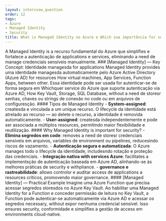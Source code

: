 ```yaml
---
layout: interview_question
order: 12
tags:
- Azure
- Managed Identity
- Security
title: What is Managed Identity no Azure e Which sua importância for security?
---
```


A Managed Identity is a recurso fundamental do Azure que simplifies e fortalece a autenticação de applications e services, eliminando a need de manage credenciais sensíveis manualmente. ### [Managed Identity] — Key Concept: Identidade managesda for applications Managed Identity provides uma identidade managesda automaticamente pelo Azure Active Directory (Azure AD) for resources How virtual machines, App Services, Function Apps, between other. Essa identidade pode ser usada for autenticar-se de forma segura em Whichquer service do Azure que suporte autenticação via Azure AD, How Key Vault, Storage, SQL Database, without a need de storesr senhas, chaves ou strings de conexão no code ou em arquivos de configuresção. #### Tipos de Managed Identity - **System-assigned**: createsda e vinculada a um unique recurso. O lifecycle da identidade está atrelado ao recurso — ao delete o recurso, a identidade é removida automaticamente. - **User-assigned**: createsda independentemente e pode ser associada a múltiplos resources, permitindo maior flexibilidade e reutilização. #### Why Managed Identity is important for security? - **Elimina segredos em code**: removes a need de storesr credenciais sensíveis em arquivos, variables de environment ou pipelines, reducesindo riscos de vazamento. - **Autenticação segura e automatizada**: O Azure manages todo o lifecycle da identidade, includesndo rotação e proteção das credenciais. - **Integração nativa with services Azure**: facilitates a implementsção de autenticação baseada em Azure AD, alinhando-se às melhores práticas de security e withpliance. - **governance e rastreabilidade**: allows controlsr e auditar access de applications a resources críticos, promovendo maior governance. #### [Managed Identity] — Practical Example Imagine uma Azure Function que precisa acessar segredos storesdos no Azure Key Vault. Ao habilitar uma Managed Identity for a Function e conceder permissão de leitura no Key Vault, a Function pode autenticar-se automaticamente via Azure AD e acessar os segredos necessary, without expor nenhuma credencial sensível. Isso ensures security, conformidade e simplifies a gestão de access em environments cloud-native.